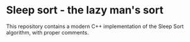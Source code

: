 # Sleep sort - the lazy man's sort
This repository contains a modern C++ implementation of the Sleep Sort algorithm, with proper comments.